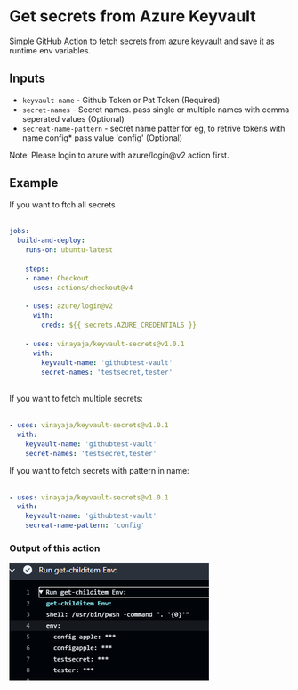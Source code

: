 # Get secrets from Azure Keyvault

Simple GitHub Action to fetch secrets from azure keyvault and save it as runtime env variables.  

## Inputs

- `keyvault-name` - Github Token or Pat Token (Required)
- `secret-names` - Secret names. pass single or multiple names with comma seperated values (Optional)
- `secreat-name-pattern` - secret name patter for eg, to retrive tokens with name config* pass value 'config' (Optional)

Note: Please login to azure with azure/login@v2 action first.

## Example

If you want to ftch all secrets

```yml

jobs:
  build-and-deploy:
    runs-on: ubuntu-latest
    
    steps:
    - name: Checkout
      uses: actions/checkout@v4

    - uses: azure/login@v2
      with:
        creds: ${{ secrets.AZURE_CREDENTIALS }}

    - uses: vinayaja/keyvault-secrets@v1.0.1
      with:
        keyvault-name: 'githubtest-vault'
        secret-names: 'testsecret,tester'
        
```
If you want to fetch multiple secrets:

```yml

- uses: vinayaja/keyvault-secrets@v1.0.1
  with:
    keyvault-name: 'githubtest-vault'
    secret-names: 'testsecret,tester'
```

If you want to fetch secrets with pattern in name:

```yml

- uses: vinayaja/keyvault-secrets@v1.0.1
  with:
    keyvault-name: 'githubtest-vault'
    secreat-name-pattern: 'config'
```

### Output of this action

![alt text](image-1.png)